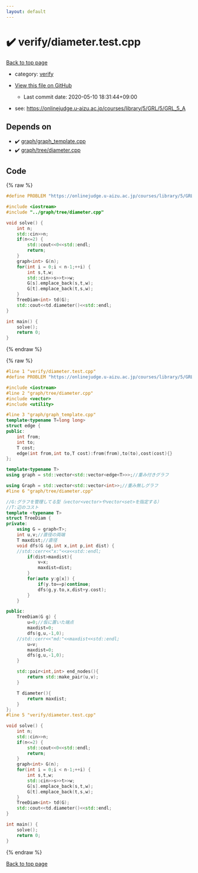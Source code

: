 ```yaml
---
layout: default
---
```


<!-- mathjax config similar to math.stackexchange -->
<script type="text/javascript" async
  src="https://cdnjs.cloudflare.com/ajax/libs/mathjax/2.7.5/MathJax.js?config=TeX-MML-AM_CHTML">
</script>
<script type="text/x-mathjax-config">
  MathJax.Hub.Config({
    TeX: { equationNumbers: { autoNumber: "AMS" }},
    tex2jax: {
      inlineMath: [ ['$','$'] ],
      processEscapes: true
    },
    "HTML-CSS": { matchFontHeight: false },
    displayAlign: "left",
    displayIndent: "2em"
  });
</script>

<script type="text/javascript" src="https://cdnjs.cloudflare.com/ajax/libs/jquery/3.4.1/jquery.min.js"></script>
<script src="https://cdn.jsdelivr.net/npm/jquery-balloon-js@1.1.2/jquery.balloon.min.js" integrity="sha256-ZEYs9VrgAeNuPvs15E39OsyOJaIkXEEt10fzxJ20+2I=" crossorigin="anonymous"></script>
<script type="text/javascript" src="../../assets/js/copy-button.js"></script>
<link rel="stylesheet" href="../../assets/css/copy-button.css" />


# :heavy_check_mark: verify/diameter.test.cpp

<a href="../../index.html">Back to top page</a>

* category: <a href="../../index.html#e8418d1d706cd73548f9f16f1d55ad6e">verify</a>
* <a href="{{ site.github.repository_url }}/blob/master/verify/diameter.test.cpp">View this file on GitHub</a>
    - Last commit date: 2020-05-10 18:31:44+09:00


* see: <a href="https://onlinejudge.u-aizu.ac.jp/courses/library/5/GRL/5/GRL_5_A">https://onlinejudge.u-aizu.ac.jp/courses/library/5/GRL/5/GRL_5_A</a>


## Depends on

* :heavy_check_mark: <a href="../../library/graph/graph_template.cpp.html">graph/graph_template.cpp</a>
* :heavy_check_mark: <a href="../../library/graph/tree/diameter.cpp.html">graph/tree/diameter.cpp</a>


## Code

<a id="unbundled"></a>
{% raw %}
```cpp
#define PROBLEM "https://onlinejudge.u-aizu.ac.jp/courses/library/5/GRL/5/GRL_5_A"

#include <iostream>
#include "../graph/tree/diameter.cpp"

void solve() {
    int n;
    std::cin>>n;
    if(n<=2) {
        std::cout<<0<<std::endl;
        return;
    }
    graph<int> G(n);
    for(int i = 0;i < n-1;++i) {
        int s,t,w;
        std::cin>>s>>t>>w;
        G[s].emplace_back(s,t,w);
        G[t].emplace_back(t,s,w);
    }
    TreeDiam<int> td(G);
    std::cout<<td.diameter()<<std::endl;
}

int main() {
    solve();
    return 0;
}

```
{% endraw %}

<a id="bundled"></a>
{% raw %}
```cpp
#line 1 "verify/diameter.test.cpp"
#define PROBLEM "https://onlinejudge.u-aizu.ac.jp/courses/library/5/GRL/5/GRL_5_A"

#include <iostream>
#line 2 "graph/tree/diameter.cpp"
#include <vector>
#include <utility>

#line 3 "graph/graph_template.cpp"
template<typename T=long long>
struct edge {
public:
    int from;
    int to;
    T cost;
    edge(int from,int to,T cost):from(from),to(to),cost(cost){}
};

template<typename T>
using graph = std::vector<std::vector<edge<T>>>;//重み付きグラフ

using Graph = std::vector<std::vector<int>>;//重み無しグラフ
#line 6 "graph/tree/diameter.cpp"

//G:グラフを管理してる型（vector<vector>やvector<set>を指定する）
//T:辺のコスト
template <typename T>
struct TreeDiam {
private:
    using G = graph<T>;
    int u,v;//直径の両端
    T maxdist;//直径
    void dfs(G &g,int x,int p,int dist) {
    //std::cerr<<"x:"<<x<<std::endl;
        if(dist>maxdist){
            v=x;
            maxdist=dist;
        }
        for(auto y:g[x]) {
            if(y.to==p)continue;
            dfs(g,y.to,x,dist+y.cost);
        }
    }

public:
    TreeDiam(G g) {
        u=0;//仮に置いた端点
        maxdist=0;
        dfs(g,u,-1,0);
    //std::cerr<<"md:"<<maxdist<<std::endl;
        u=v;
        maxdist=0;
        dfs(g,u,-1,0);
    }

    std::pair<int,int> end_nodes(){
        return std::make_pair(u,v);
    }

    T diameter(){
        return maxdist;
    }
};
#line 5 "verify/diameter.test.cpp"

void solve() {
    int n;
    std::cin>>n;
    if(n<=2) {
        std::cout<<0<<std::endl;
        return;
    }
    graph<int> G(n);
    for(int i = 0;i < n-1;++i) {
        int s,t,w;
        std::cin>>s>>t>>w;
        G[s].emplace_back(s,t,w);
        G[t].emplace_back(t,s,w);
    }
    TreeDiam<int> td(G);
    std::cout<<td.diameter()<<std::endl;
}

int main() {
    solve();
    return 0;
}

```
{% endraw %}

<a href="../../index.html">Back to top page</a>

